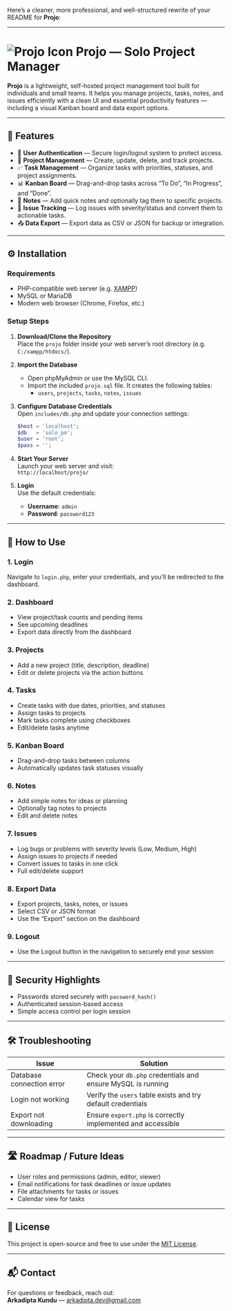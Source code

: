 Here’s a cleaner, more professional, and well-structured rewrite of your README for **Projo**:

---

# ![Projo Icon](assets/images/favicon.ico) Projo — Solo Project Manager

**Projo** is a lightweight, self-hosted project management tool built for individuals and small teams. It helps you manage projects, tasks, notes, and issues efficiently with a clean UI and essential productivity features — including a visual Kanban board and data export options.

---

## 🚀 Features

- 🔐 **User Authentication** — Secure login/logout system to protect access.
- 📁 **Project Management** — Create, update, delete, and track projects.
- ✅ **Task Management** — Organize tasks with priorities, statuses, and project assignments.
- 📊 **Kanban Board** — Drag-and-drop tasks across “To Do”, “In Progress”, and “Done”.
- 📝 **Notes** — Add quick notes and optionally tag them to specific projects.
- 🐞 **Issue Tracking** — Log issues with severity/status and convert them to actionable tasks.
- 📤 **Data Export** — Export data as CSV or JSON for backup or integration.

---

## ⚙️ Installation

### Requirements

- PHP-compatible web server (e.g. [XAMPP](https://www.apachefriends.org/))
- MySQL or MariaDB
- Modern web browser (Chrome, Firefox, etc.)

### Setup Steps

1. **Download/Clone the Repository**  
   Place the `projo` folder inside your web server’s root directory (e.g. `C:/xampp/htdocs/`).

2. **Import the Database**

   - Open phpMyAdmin or use the MySQL CLI.
   - Import the included `projo.sql` file. It creates the following tables:
     - `users`, `projects`, `tasks`, `notes`, `issues`

3. **Configure Database Credentials**  
    Open `includes/db.php` and update your connection settings:

   ```php
   $host = 'localhost';
   $db   = 'solo_pm';
   $user = 'root';
   $pass = '';
   ```

4. **Start Your Server**  
   Launch your web server and visit:  
   `http://localhost/projo/`

5. **Login**  
   Use the default credentials:
   - **Username**: `admin`
   - **Password**: `password123`

---

## 🧭 How to Use

### 1. Login

Navigate to `login.php`, enter your credentials, and you’ll be redirected to the dashboard.

### 2. Dashboard

- View project/task counts and pending items
- See upcoming deadlines
- Export data directly from the dashboard

### 3. Projects

- Add a new project (title, description, deadline)
- Edit or delete projects via the action buttons

### 4. Tasks

- Create tasks with due dates, priorities, and statuses
- Assign tasks to projects
- Mark tasks complete using checkboxes
- Edit/delete tasks anytime

### 5. Kanban Board

- Drag-and-drop tasks between columns
- Automatically updates task statuses visually

### 6. Notes

- Add simple notes for ideas or planning
- Optionally tag notes to projects
- Edit and delete notes

### 7. Issues

- Log bugs or problems with severity levels (Low, Medium, High)
- Assign issues to projects if needed
- Convert issues to tasks in one click
- Full edit/delete support

### 8. Export Data

- Export projects, tasks, notes, or issues
- Select CSV or JSON format
- Use the “Export” section on the dashboard

### 9. Logout

- Use the Logout button in the navigation to securely end your session

---

## 🔐 Security Highlights

- Passwords stored securely with `password_hash()`
- Authenticated session-based access
- Simple access control per login session

---

## 🛠️ Troubleshooting

| Issue                     | Solution                                                    |
| ------------------------- | ----------------------------------------------------------- |
| Database connection error | Check your `db.php` credentials and ensure MySQL is running |
| Login not working         | Verify the `users` table exists and try default credentials |
| Export not downloading    | Ensure `export.php` is correctly implemented and accessible |

---

## 🛣️ Roadmap / Future Ideas

- User roles and permissions (admin, editor, viewer)
- Email notifications for task deadlines or issue updates
- File attachments for tasks or issues
- Calendar view for tasks

---

## 📄 License

This project is open-source and free to use under the [MIT License](LICENSE).

---

## 📬 Contact

For questions or feedback, reach out:  
**Arkadipta Kundu** — [arkadipta.dev@gmail.com](mailto:arkadipta.dev@gmail.com)

